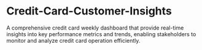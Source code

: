 # Credit-Card-Customer-Insights
A comprehensive credit card weekly dashboard that provide real-time insights into key performance metrics and trends, enabling stakeholders to monitor and analyze credit card operation efficiently.
